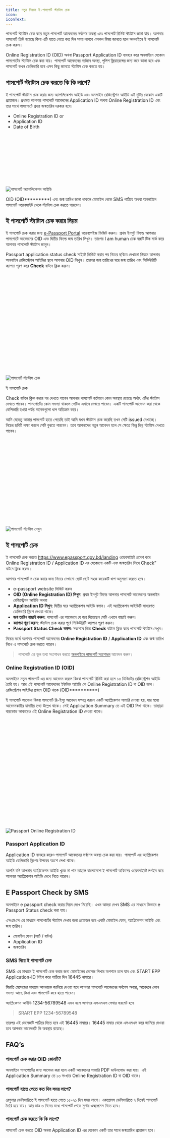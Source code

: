 ```yaml
---
title: নতুন নিয়মে ই-পাসপোর্ট স্ট্যাটাস চেক
icon:
iconText: 
---
```

পাসপোর্ট স্ট্যাটাস চেক করে নতুন পাসপোর্ট আবেদনের সর্বশেষ অবস্থা এবং পাসপোর্ট রিনিউ স্ট্যাটাস জানা যায়। আপনার পাসপোর্ট প্রিন্ট হয়েছে কিনা এটি হাতে পেতে কত দিন সময় লাগবে এসকল বিষয় জানতে হলে অনলাইনে ই পাসপোর্ট চেক করুন।


Online Registration ID (OID) অথবা Passport Application ID ব্যবহার করে অনলাইনে যেকোন পাসপোর্টের স্ট্যাটাস চেক করা যায়। পাসপোর্ট আবেদনের বর্তমান অবস্থা, পুলিশ ক্লিয়ারেন্সের জন্য কবে ডাকা হবে এবং পাসপোর্ট কখন ডেলিভারি হবে এসব কিছু জানতে স্ট্যাটাস চেক করতে হয়।


পাসপোর্ট স্ট্যাটাস চেক করতে কি কি লাগে?
---------------------------------------

ই পাসপোর্ট স্ট্যাটাস চেক করার জন্য অ্যাপলিকেশন আইডি এবং অনলাইন রেজিস্ট্রেশন আইডি এই দুটির যেকোন একটি প্রয়োজন। প্রথমত আপনার পাসপোর্ট আবেদনের Application ID অথবা Online Registration ID এবং তার সাথে পাসপোর্টে প্রদত্ত জন্মতারিখ দরকার হবে।

*   Online Registration ID or
*   Application ID
*   Date of Birth

![পাসপোর্ট অ্যাপলিকেশন আইডি](data:image/svg+xml,%3Csvg%20xmlns='http://www.w3.org/2000/svg'%20viewBox='0%200%20582%20176'%3E%3C/svg%3E)

![পাসপোর্ট অ্যাপলিকেশন আইডি](https://nidbd.org/wp-content/uploads/2023/08/passport-oid.png)

OID (OID\*\*\*\*\*\*\*\*\*) এবং জন্ম তারিখ জানা থাকলে মোবাইল থেকে SMS পাঠিয়ে অথবা অনলাইনে পাসপোর্ট ওয়েবসাইট থেকে স্ট্যাটাস চেক করতে পারবেন।

ই পাসপোর্ট স্ট্যাটাস চেক করার নিয়ম
----------------------------------

ই পাসপোর্ট চেক করার জন্য [e-Passport Portal](https://www.epassport.gov.bd/authorization/application-status) ওয়েবপেইজ ভিজিট করুন। প্রথম ইনপুট ফিল্ডে আপনার পাসপোর্টে আবেদনের OID এবং দ্বিতীয় ফিল্ডে জন্ম তারিখ লিখুন। তারপর I am human চেক বক্সটি টিক মার্ক করে আপনার পাসপোর্ট স্ট্যাটাস জানুন।

Passport application status check সাইটে ভিজিট করার পর নিচের ছবিতে দেখানো নিয়মে আপনার অনলাইন রেজিস্ট্রেশন আইডির স্থলে আপনার OID লিখুন। তারপর জন্ম তারিখের ঘরে জন্ম তারিখ এবং সিকিউরিটি ক্যাপচা পূরণ করে **Check** বাটনে ক্লিক করুন।

![পাসপোর্ট স্ট্যাটাস চেক](data:image/svg+xml,%3Csvg%20xmlns='http://www.w3.org/2000/svg'%20viewBox='0%200%20963%20592'%3E%3C/svg%3E)

![পাসপোর্ট স্ট্যাটাস চেক](https://nidbd.org/wp-content/uploads/2023/05/e-passport-status-check.png)

ই পাসপোর্ট চেক

Check বাটনে ক্লিক করার পর দেখতে পাবেন আপনার পাসপোর্ট বর্তমানে কোন অবস্থায় রয়েছে অর্থাৎ এটির স্ট্যাটাস দেখতে পাবেন। পাসপোর্টের কোন সমস্যা থাকলে সেটিও এখানে দেখতে পাবেন। একটি পাসপোর্ট আবেদন করা থেকে ডেলিভারি হওয়া পর্যন্ত অনেকগুলো ধাপ অতিক্রম করে।

আমি যেহেতু আমার পাসপোর্ট হাতে পেয়েছি তাই আমি যখন স্ট্যাটাস চেক করেছি তখন সেটি issued দেখাচ্ছে। নিচের ছবিটি লক্ষ্য করলে সেটি বুঝতে পারবেন। তবে আপনাদের নতুন আবেদন হলে সে ক্ষেত্রে ভিন্ন ভিন্ন স্ট্যাটাস দেখতে পাবেন।

![পাসপোর্ট স্ট্যাটাস দেখুন](data:image/svg+xml,%3Csvg%20xmlns='http://www.w3.org/2000/svg'%20viewBox='0%200%20639%20336'%3E%3C/svg%3E)

![পাসপোর্ট স্ট্যাটাস দেখুন](https://nidbd.org/wp-content/uploads/2023/05/passport-issue-status.png)

ই পাসপোর্ট চেক
--------------

ই পাসপোর্ট চেক করতে https://www.epassport.gov.bd/landing ওয়েবসাইটে প্রবেশ করে Online Registration ID / Application ID এর যেকোনো একটি এবং জন্মতারিখ লিখে Check” বাটনে ক্লিক করুন।

আপনার পাসপোর্ট স চেক করার জন্য নিচের দেখানো ছোট ছোট সহজ কয়েকটি ধাপ অনুসরণ করতে হবে।

*   e-passport website ভিজিট করুন
*   **OID (Online Registration ID) লিখুন**: প্রথম ইনপুট ফিল্ডে আপনার পাসপোর্ট আবেদনের অনলাইন রেজিস্ট্রেশন আইডি অথবা
*   **Application ID লিখুন**: দ্বিতীয় ঘরে অ্যাপ্লিকেশন আইডি বসান। এই অ্যাপ্লিকেশন আইডিটি সাধারণত ডেলিভারি স্লিপে দেওয়া থাকে।
*   **জন্ম তারিখ বাছাই করুন**: পাসপোর্ট এর আবেদনে যে জন্ম দিয়েছেন সেটি এখানে বাছাই করুন।
*   **ক্যাপচা পূরণ করুন**: স্ট্যাটাস চেক করার পূর্বে সিকিউরিটি ক্যাপচা পূরণ করুন।
*   **Passport Status Check করুন**: সবশেষে নিচে **Check** বাটনে ক্লিক করে পাসপোর্ট স্ট্যাটাস দেখুন।

নিচের ফর্মে আপনার পাসপোর্ট আবেদনের **Online Registration ID** / **Application ID** এবং জন্ম তারিখ লিখে এ পাসপোর্ট চেক করতে পারেন।

> পাসপোর্ট এর ভুল তথ্য সংশোধন করতে [অনলাইনে পাসপোর্ট সংশোধন](/new-rules-for-passport-correction/) আবেদন করুন।

### Online Registration ID (OID)

অনলাইনে নতুন পাসপোর্ট এর জন্য আবেদন করলে কিংবা পাসপোর্ট রিনিউ করা হলে ১৩ ডিজিটের রেজিস্ট্রেশন আইডি তৈরি হয়। আর এই পাসপোর্ট আবেদনের ইউনিক আইডি কে Online Registration ID বা OID বলে। রেজিস্ট্রেশন আইডির প্রথমে OID থাকে (OID\*\*\*\*\*\*\*\*\*\*)

ই পাসপোর্ট আবেদন কিংবা পাসপোর্ট রি-ইস্যু আবেদন সম্পন্ন করলে একটি অ্যাপ্লিকেশন সামারি দেওয়া হয়, যার মধ্যে আবেদনকারীর যাবতীয় তথ্য উল্লেখ থাকে। সেই Application Summary তে এই OID লিখা থাকে। তাছাড়া বারকোড আকারেও এই Online Registration ID দেওয়া থাকে।

![Passport Online Registration ID](data:image/svg+xml,%3Csvg%20xmlns='http://www.w3.org/2000/svg'%20viewBox='0%200%20735%20485'%3E%3C/svg%3E)

![Passport Online Registration ID](https://nidbd.org/wp-content/uploads/2023/05/Passport-Online-Pegistration-ID.jpg)

### Passport **Application ID**

Application ID ব্যবহার করেও পাসপোর্ট আবেদনের সর্বশেষ অবস্থা চেক করা যায়। পাসপোর্ট এর অ্যাপ্লিকেশন আইডি ডেলিভারি স্লিপের উপরের অংশে লেখা থাকে।

আপনি যদি আপনার অ্যাপ্লিকেশন আইডি খুজে না পান তাহলে বাংলাদেশে ই পাসপোর্ট অফিসের ওয়েবসাইটে লগইন করে আপনার অ্যাপ্লিকেশন আইডি দেখে নিতে পারেন।

E Passport Check by SMS
-----------------------

অনলাইনে e passport check করার নিয়ম দেখে নিয়েছি। এখন আমরা দেখব SMS এর মাধ্যমে কিভাবে e Passport Status check করা যায়।

এসএমএস এর মাধ্যমে পাসপোর্টের স্ট্যাটাস দেখার জন্য প্রয়োজন হবে একটি মোবাইল ফোন, অ্যাপ্লিকেশন আইডি এবং জন্ম তারিখ।

*   মোবাইল ফোন (স্মার্ট / বাটন)
*   Application ID
*   জন্মতারিখ

### SMS দিয়ে ই পাসপোর্ট চেক

SMS এর মাধ্যমে ই পাসপোর্ট চেক করার জন্য মোবাইলের মেসেজ লিখার অপশনে চলে যান এবং START <space> EPP <space> Application-ID টাইপ করে পাঠিয়ে দিন 16445 নাম্বারে।

ফিরতি মেসেজের মাধ্যমে আপনাকে জানিয়ে দেওয়া হবে আপনার পাসপোর্ট আবেদনের সর্বশেষ অবস্থা, আবেদনে কোন সমস্যা আছে কিনা এবং পাসপোর্ট কবে হাতে পাবেন।

অ্যাপ্লিকেশন আইডি 1234-56789548 এমন হলে আপনার এসএমএস লেখার ফরমেট হবে

> SRART EPP 1234-56789548

তারপর এই মেসেজটি পাঠিয়ে দিতে হবে এই 16445 নাম্বারে। 16445 নাম্বার থেকে এসএমএস করে জানিয়ে দেওয়া হবে আপনার আবেদনটি কি অবস্থায় রয়েছে।

FAQ’s
-----

### পাসপোর্ট চেক করার OID কোনটি?

অনলাইনে পাসপোর্টের জন্য আবেদন করা হলে একটি আবেদনের সামারি PDF ডাউনলোড করা যায়। এই Application Summary তে ১৩ সংখ্যার Online Registration ID বা OID থাকে।

### পাসপোর্ট হাতে পেতে কত দিন সময় লাগে?

রেগুলার ডেলিভারিতে ই পাসপোর্ট হাতে পেতে ১৫-২১ দিন সময় লাগে। একপ্রেসস ডেলিভারিতে ৭ দিনেই পাসপোর্ট তৈরি হয়ে যায়। আর মাত্র ৩ দিনের মধ্যে পাসপোর্ট পেতে সুপার এক্সপ্রেসস নিতে হবে।

### পাসপোর্ট চেক করতে কি কি লাগে?

পাসপোর্ট চেক করতে OID অথবা Application ID এর যেকোন একটি তার সাথে জন্মতারিখ প্রয়োজন হবে।